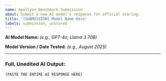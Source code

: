 ```yaml
---
name: Apollyon Benchmark Submission
about: Submit a new AI model's response for official scoring.
title: '[SUBMISSION] Model Name Here'
labels: submission, unscored
---
```


**AI Model Name:**
*(e.g., GPT-4o, Llama 3 70B)*

**Model Version / Date Tested:**
*(e.g., August 2025)*

---

### Full, Unedited AI Output:

```text
(PASTE THE ENTIRE AI RESPONSE HERE)